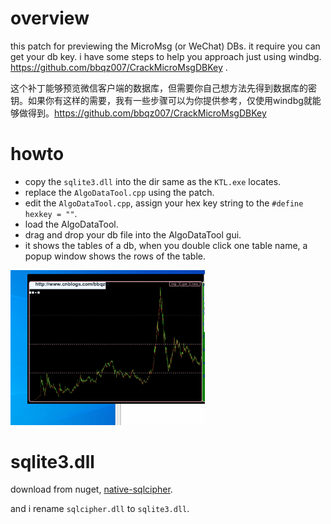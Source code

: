 # overview
this patch for previewing the MicroMsg (or WeChat) DBs. it require you can get your db key. i have some steps to help you approach just using windbg. https://github.com/bbqz007/CrackMicroMsgDBKey . 

这个补丁能够预览微信客户端的数据库，但需要你自己想方法先得到数据库的密钥。如果你有这样的需要，我有一些步骤可以为你提供参考，仅使用windbg就能够做得到。https://github.com/bbqz007/CrackMicroMsgDBKey

# howto
* copy the `sqlite3.dll` into the dir same as the `KTL.exe` locates.
* replace the `AlgoDataTool.cpp` using the patch.
* edit the `AlgoDataTool.cpp`, assign your hex key string to the `#define hexkey = ""`.
* load the AlgoDataTool.
* drag and drop your db file into the AlgoDataTool gui.
* it shows the tables of a db, when you double click one table name, a popup window shows the rows of the table.

<img src="https://github.com/bbqz007/KTL/blob/master/resources/GIF_KTL_WeChatDb.gif" width="61.8%">

# sqlite3.dll
download from nuget, [native-sqlcipher](https://www.nuget.org/packages/SQLitePCL.native.sqlcipher.windows/0.9.0-pre7).

and i rename `sqlcipher.dll` to `sqlite3.dll`.
